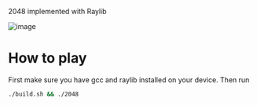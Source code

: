 2048 implemented with Raylib

![image](https://github.com/user-attachments/assets/09868fc4-b7c1-46a1-95b2-0aa4b951b6b5)

# How to play
First make sure you have gcc and raylib installed on your device. Then run 
```bash
./build.sh && ./2048
```

